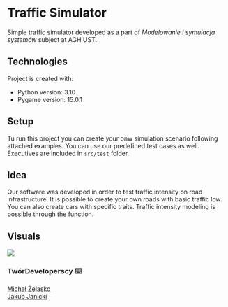 # Traffic Simulator

Simple traffic simulator developed as a part of _Modelowanie i symulacja systemów_ subject at AGH UST.

## Technologies

Project is created with:

* Python version: 3.10
* Pygame version: 15.0.1

## Setup

Tu run this project you can create your onw simulation scenario following attached examples. You can use our predefined
test cases as well. Executives are included in `src/test` folder.

## Idea

Our software was developed in order to test traffic intensity on road infrastructure. It is possible to create your own
roads with basic traffic low. You can also create cars with specific traits. Traffic intensity modeling is possible
through the function. 

## Visuals

![](docs/visuals.gif)

### TwórDeveloperscy :keyboard:
 [Michał Żelasko](https://github.com/MichalZelasko)        
 [Jakub Janicki](https://github.com/JanickiJ)  
